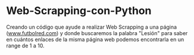 # Web-Scrapping-con-Python
Creando un código que ayude a realizar Web Scrapping a una página (www.futbolred.com) y donde buscaremos la palabra "Lesión" para saber en cuántos enlaces de la misma página web podemos encontrarla en un range de 1 a 10.
